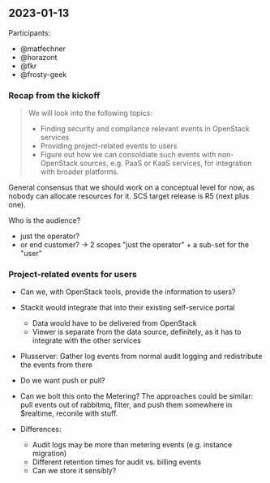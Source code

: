## 2023-01-13
Participants:
* @matfechner
* @horazont
* @fkr
* @frosty-geek


### Recap from the kickoff

> We will look into the following topics:
>  - Finding security and compliance relevant events in OpenStack services
>  - Providing project-related events to users
>  - Figure out how we can consoldiate such events with non-OpenStack sources, e.g. PaaS or KaaS services, for integration with broader platforms. 

General consensus that we should work on a conceptual level for now, as nobody can allocate resources for it.
SCS target release is R5 (next plus one).


Who is the audience?

* just the operator?
* or end customer?
-> 2 scopes "just the operator" + a sub-set for the "user"

### Project-related events for users

- Can we, with OpenStack tools, provide the information to users?
- Stackit would integrate that into their existing self-service portal
  - Data would have to be delivered from OpenStack
  - Viewer is separate from the data source, definitely, as it has to integrate with the other services
- Plusserver: Gather log events from normal audit logging and redistribute the events from there
- Do we want push or pull?

- Can we bolt this onto the Metering? The approaches could be similar: pull events out of rabbitmq, filter, and push them somewhere in $realtime, reconile with stuff.

- Differences:
    - Audit logs may be more than metering events (e.g. instance migration)
    - Different retention times for audit vs. billing events
    - Can we store it sensibly?
